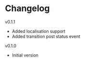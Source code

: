 Changelog
=========

v0.1.1

- Added localisation support
- Added transition post status event

v0.1.0

- Initial version
